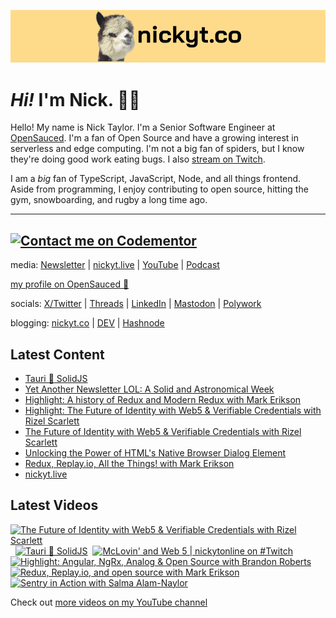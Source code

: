<a href="https://www.nickyt.co" title="My website"><img src="github-banner.png" alt="An alpaca grinning with the words livecoding.ca beside them" /></a>

# <em>Hi!</em> I'm Nick. 👋🏻

Hello! My name is Nick Taylor. I'm a Senior Software Engineer at [OpenSauced](https://opensauced.pizza). I'm a fan of Open Source and have a growing interest in serverless and edge computing. I'm not a big fan of spiders, but I know they're doing good work eating bugs. I also [stream on Twitch](https://nickyt.live).

I am a <em>big</em> fan of TypeScript, JavaScript, Node, and all things frontend. Aside from programming, I enjoy contributing to open source, hitting the gym, snowboarding, and rugby a long time ago.

---
[![Contact me on Codementor](https://www.codementor.io/m-badges/nickytonline/im-a-cm-b.svg)](https://www.codementor.io/@nickytonline?refer=badge)
---

media: [Newsletter](https://www.iamdeveloper.com/pages/newsletter/) | [nickyt.live](https://nickyt.live) | [YouTube](https://www.youtube.com/channel/UCBLlEq0co24VFJIMEHNcPOQ) | [Podcast](https://pod.iamdeveloper.com)

[my profile on OpenSauced 🍕](https://app.opensauced.pizza/user/nickytonline/card)

socials: [X/Twitter](https://twitter.com/nickytonline) | [Threads](https://www.threads.net/@nickytonline) | [LinkedIn](https://www.linkedin.com/in/nickytonline) | [Mastodon](https://toot.cafe/@nickytonline) | [Polywork](https://polywork.com/nickytonline)

blogging: [nickyt.co](https://www.nickyt.co) | [DEV](https://dev.to/nickytonline) | [Hashnode](https://hashnode.iamdeveloper.com)

## Latest Content

<!-- BLOG-POST-LIST:START -->
- [Tauri 🤝 SolidJS](https://www.twitch.tv/videos/2047290996)
- [Yet Another Newsletter LOL: A Solid and Astronomical Week](https://buttondown.email/nickytonline/archive/yet-another-newsletter-lol-a-solid-and/)
- [Highlight: A history of Redux and Modern Redux with Mark Erikson](https://www.twitch.tv/videos/2044936958)
- [Highlight: The Future of Identity with Web5 &amp; Verifiable Credentials with Rizel Scarlett](https://www.twitch.tv/videos/2042489335)
- [The Future of Identity with Web5 &amp; Verifiable Credentials with Rizel Scarlett](https://www.twitch.tv/videos/2042356799)
- [Unlocking the Power of HTML&#39;s Native Browser Dialog Element](https://www.nickyt.co/blog/the-native-browser-dialog-element-1nhn/)
- [Redux, Replay.io, All the Things! with Mark Erikson](https://www.twitch.tv/videos/2040450715)
- [nickyt.live](https://www.twitch.tv/videos/2040264167)
<!-- BLOG-POST-LIST:END -->

## Latest Videos

<!-- VIDEO-LIST:START --><div><a href="https://www.youtube.com/watch?v=f6KVCN94hYs" title="The Future of Identity with Web5 & Verifiable Credentials with Rizel Scarlett"><img src="https://i3.ytimg.com/vi/f6KVCN94hYs/hqdefault.jpg" alt="The Future of Identity with Web5 & Verifiable Credentials with Rizel Scarlett" width="360" height="270" /></a>&nbsp;&nbsp;<a href="https://www.youtube.com/watch?v=AUKNSCXybeY" title="Tauri 🤝 SolidJS"><img src="https://i2.ytimg.com/vi/AUKNSCXybeY/hqdefault.jpg" alt="Tauri 🤝 SolidJS" width="360" height="270" /></a>&nbsp;&nbsp;<a href="https://www.youtube.com/watch?v=V2Uxb-Sx1Gs" title="McLovin' and Web 5 | nickytonline on #Twitch"><img src="https://i3.ytimg.com/vi/V2Uxb-Sx1Gs/hqdefault.jpg" alt="McLovin' and Web 5 | nickytonline on #Twitch" width="360" height="270" /></a>&nbsp;&nbsp;<a href="https://www.youtube.com/watch?v=m0a-I2nG8pE" title="Highlight: Angular, NgRx, Analog & Open Source with Brandon Roberts"><img src="https://i2.ytimg.com/vi/m0a-I2nG8pE/hqdefault.jpg" alt="Highlight: Angular, NgRx, Analog & Open Source with Brandon Roberts" width="360" height="270" /></a>&nbsp;&nbsp;<a href="https://www.youtube.com/watch?v=30NzoO0-f_c" title="Redux, Replay.io, and open source with Mark Erikson"><img src="https://i4.ytimg.com/vi/30NzoO0-f_c/hqdefault.jpg" alt="Redux, Replay.io, and open source with Mark Erikson" width="360" height="270" /></a>&nbsp;&nbsp;<a href="https://www.youtube.com/watch?v=LCndKHQHQzY" title="Sentry in Action with Salma Alam-Naylor"><img src="https://i1.ytimg.com/vi/LCndKHQHQzY/hqdefault.jpg" alt="Sentry in Action with Salma Alam-Naylor" width="360" height="270" /></a>&nbsp;&nbsp;</div><!-- VIDEO-LIST:END -->

Check out [more videos on my YouTube channel](https://www.youtube.com/channel/UCBLlEq0co24VFJIMEHNcPOQ)
